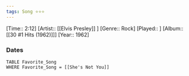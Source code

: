 ```yaml
---
tags: Song ⭐⭐⭐ 
---
```

[Time:: 2:12]
[Artist:: [[Elvis Presley]] ]
[Genre:: Rock]
[Played:: ]
[Album:: [[30 #1 Hits (1962)]]]
[Year:: 1962]
### Dates
````dataview
TABLE Favorite_Song
WHERE Favorite_Song = [[She's Not You]]
````